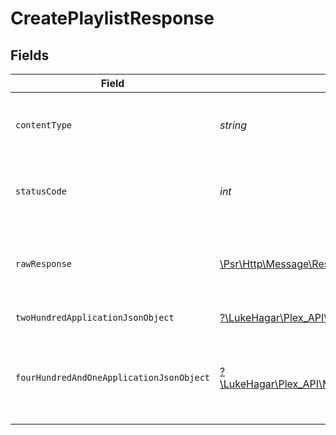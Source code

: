 # CreatePlaylistResponse


## Fields

| Field                                                                                                                                        | Type                                                                                                                                         | Required                                                                                                                                     | Description                                                                                                                                  |
| -------------------------------------------------------------------------------------------------------------------------------------------- | -------------------------------------------------------------------------------------------------------------------------------------------- | -------------------------------------------------------------------------------------------------------------------------------------------- | -------------------------------------------------------------------------------------------------------------------------------------------- |
| `contentType`                                                                                                                                | *string*                                                                                                                                     | :heavy_check_mark:                                                                                                                           | HTTP response content type for this operation                                                                                                |
| `statusCode`                                                                                                                                 | *int*                                                                                                                                        | :heavy_check_mark:                                                                                                                           | HTTP response status code for this operation                                                                                                 |
| `rawResponse`                                                                                                                                | [\Psr\Http\Message\ResponseInterface](https://www.php-fig.org/psr/psr-7/#33-psrhttpmessageresponseinterface)                                 | :heavy_check_mark:                                                                                                                           | Raw HTTP response; suitable for custom response parsing                                                                                      |
| `twoHundredApplicationJsonObject`                                                                                                            | [?\LukeHagar\Plex_API\Models\Operations\CreatePlaylistResponseBody](../../Models/Operations/CreatePlaylistResponseBody.md)                   | :heavy_minus_sign:                                                                                                                           | returns all playlists                                                                                                                        |
| `fourHundredAndOneApplicationJsonObject`                                                                                                     | [?\LukeHagar\Plex_API\Models\Operations\CreatePlaylistPlaylistsResponseBody](../../Models/Operations/CreatePlaylistPlaylistsResponseBody.md) | :heavy_minus_sign:                                                                                                                           | Unauthorized - Returned if the X-Plex-Token is missing from the header or query.                                                             |